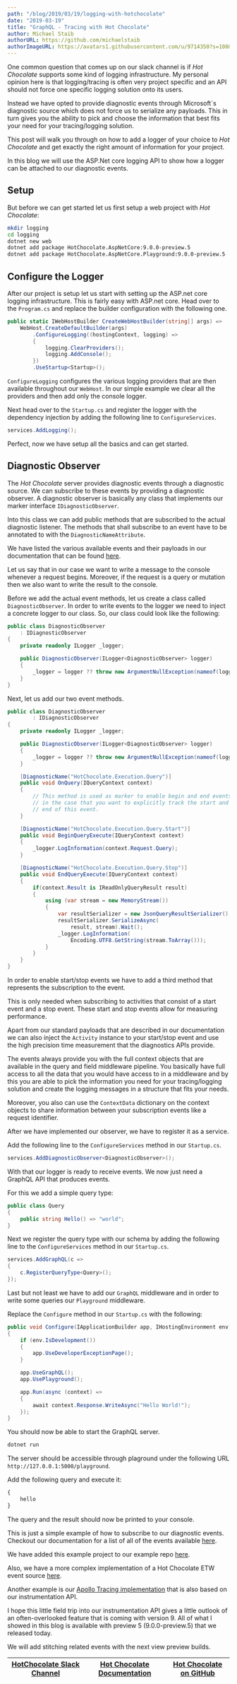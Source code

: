 ```yaml
---
path: "/blog/2019/03/19/logging-with-hotchocolate"
date: "2019-03-19"
title: "GraphQL - Tracing with Hot Chocolate"
author: Michael Staib
authorURL: https://github.com/michaelstaib
authorImageURL: https://avatars1.githubusercontent.com/u/9714350?s=100&v=4
---
```


One common question that comes up on our slack channel is if _Hot Chocolate_ supports some kind of logging infrastructure. My personal opinion here is that logging/tracing is often very project specific and an API should not force one specific logging solution onto its users.

Instead we have opted to provide diagnostic events through Microsoft`s diagnostic source which does not force us to serialize any payloads. This in turn gives you the ability to pick and choose the information that best fits your need for your tracing/logging solution.

This post will walk you through on how to add a logger of your choice to _Hot Chocolate_ and get exactly the right amount of information for your project.

In this blog we will use the ASP.Net core logging API to show how a logger can be attached to our diagnostic events.

## Setup

But before we can get started let us first setup a web project with _Hot Chocolate_:

```bash
mkdir logging
cd logging
dotnet new web
dotnet add package HotChocolate.AspNetCore:9.0.0-preview.5
dotnet add package HotChocolate.AspNetCore.Playground:9.0.0-preview.5
```

## Configure the Logger

After our project is setup let us start with setting up the ASP.net core logging infrastructure. This is fairly easy with ASP.net core. Head over to the `Program.cs` and replace the builder configuration with the following one.

```csharp
public static IWebHostBuilder CreateWebHostBuilder(string[] args) =>
    WebHost.CreateDefaultBuilder(args)
        .ConfigureLogging((hostingContext, logging) =>
        {
            logging.ClearProviders();
            logging.AddConsole();
        })
        .UseStartup<Startup>();
```

`ConfigureLogging` configures the various logging providers that are then available throughout our `WebHost`. In our simple example we clear all the providers and then add only the console logger.

Next head over to the `Startup.cs` and register the logger with the dependency injection by adding the following line to `ConfigureServices`.

```csharp
services.AddLogging();
```

Perfect, now we have setup all the basics and can get started.

## Diagnostic Observer

The _Hot Chocolate_ server provides diagnostic events through a diagnostic source. We can subscribe to these events by providing a diagnostic observer. A diagnostic observer is basically any class that implements our marker interface `IDiagnosticObserver`.

Into this class we can add public methods that are subscribed to the actual diagnostic listener. The methods that shall subscribe to an event have to be annotated to with the `DiagnosticNameAttribute`.

We have listed the various available events and their payloads in our documentation that can be found [here](https://hotchocolate.io/docs/next/instrumentation).

Let us say that in our case we want to write a message to the console whenever a request begins. Moreover, if the request is a query or mutation then we also want to write the result to the console.

Before we add the actual event methods, let us create a class called `DiagnosticObserver`. In order to write events to the logger we need to inject a concrete logger to our class. So, our class could look like the following:

```csharp
public class DiagnosticObserver
    : IDiagnosticObserver
{
    private readonly ILogger _logger;

    public DiagnosticObserver(ILogger<DiagnosticObserver> logger)
    {
        _logger = logger ?? throw new ArgumentNullException(nameof(logger));
    }
}
```

Next, let us add our two event methods.

```csharp
public class DiagnosticObserver
        : IDiagnosticObserver
{
    private readonly ILogger _logger;

    public DiagnosticObserver(ILogger<DiagnosticObserver> logger)
    {
        _logger = logger ?? throw new ArgumentNullException(nameof(logger));
    }

    [DiagnosticName("HotChocolate.Execution.Query")]
    public void OnQuery(IQueryContext context)
    {
        // This method is used as marker to enable begin and end events
        // in the case that you want to explicitly track the start and the
        // end of this event.
    }

    [DiagnosticName("HotChocolate.Execution.Query.Start")]
    public void BeginQueryExecute(IQueryContext context)
    {
        _logger.LogInformation(context.Request.Query);
    }

    [DiagnosticName("HotChocolate.Execution.Query.Stop")]
    public void EndQueryExecute(IQueryContext context)
    {
        if(context.Result is IReadOnlyQueryResult result)
        {
            using (var stream = new MemoryStream())
            {
                var resultSerializer = new JsonQueryResultSerializer();
                resultSerializer.SerializeAsync(
                    result, stream).Wait();
                _logger.LogInformation(
                    Encoding.UTF8.GetString(stream.ToArray()));
            }
        }
    }
}
```

In order to enable start/stop events we have to add a third method that represents the subscription to the event.

This is only needed when subscribing to activities that consist of a start event and a stop event. These start and stop events allow for measuring performance.

Apart from our standard payloads that are described in our documentation we can also inject the `Activity` instance to your start/stop event and use the high precision time measurement that the diagnostics APIs provide.

The events always provide you with the full context objects that are available in the query and field middleware pipeline. You basically have full access to all the data that you would have access to in a middleware and by this you are able to pick the information you need for your tracing/logging solution and create the logging messages in a structure that fits your needs.

Moreover, you also can use the `ContextData` dictionary on the context objects to share information between your subscription events like a request identifier.

After we have implemented our observer, we have to register it as a service.

Add the following line to the `ConfigureServices` method in our `Startup.cs`.

```csharp
services.AddDiagnosticObserver<DiagnosticObserver>();
```

With that our logger is ready to receive events. We now just need a GraphQL API that produces events.

For this we add a simple query type:

```csharp
public class Query
{
    public string Hello() => "world";
}
```

Next we register the query type with our schema by adding the following line to the `ConfigureServices` method in our `Startup.cs`.

```csharp
services.AddGraphQL(c =>
{
    c.RegisterQueryType<Query>();
});
```

Last but not least we have to add our `GraphQL` middleware and in order to write some queries our `Playground` middleware.

Replace the `Configure` method in our `Startup.cs` with the following:

```csharp
public void Configure(IApplicationBuilder app, IHostingEnvironment env)
{
    if (env.IsDevelopment())
    {
        app.UseDeveloperExceptionPage();
    }

    app.UseGraphQL();
    app.UsePlayground();

    app.Run(async (context) =>
    {
        await context.Response.WriteAsync("Hello World!");
    });
}
```

You should now be able to start the GraphQL server.

```bash
dotnet run
```

The server should be accessible through plaground under the following URL `http://127.0.0.1:5000/playground`.

Add the following query and execute it:

```GraphQL
{
    hello
}
```

The query and the result should now be printed to your console.

This is just a simple example of how to subscribe to our diagnostic events. Checkout our documentation for a list of all of the events available [here](https://hotchocolate.io/docs/next/instrumentation).

We have added this example project to our example repo [here](https://github.com/ChilliCream/hotchocolate-examples/tree/master/Instrumentation).

Also, we have a more complex implementation of a Hot Chocolate ETW event source [here](https://github.com/ChilliCream/thor-client/tree/master/src/Clients/HotChocolate).

Another example is our [Apollo Tracing implementation](https://github.com/ChilliCream/hotchocolate/blob/master/src/Core/Core/Execution/Instrumentation/ApolloTracingDiagnosticObserver.cs) that is also based on our instrumentation API.

I hope this little field trip into our instrumentation API gives a little outlook of an often-overlooked feature that is coming with version 9. All of what I showed in this blog is available with preview 5 (9.0.0-preview.5) that we released today.

We will add stitching related events with the next view preview builds.

| [HotChocolate Slack Channel](https://join.slack.com/t/hotchocolategraphql/shared_invite/enQtNTA4NjA0ODYwOTQ0LTBkZjNjZWIzMmNlZjQ5MDQyNDNjMmY3NzYzZjgyYTVmZDU2YjVmNDlhNjNlNTk2ZWRiYzIxMTkwYzA4ODA5Yzg) | [Hot Chocolate Documentation](https://hotchocolate.io) | [Hot Chocolate on GitHub](https://github.com/ChilliCream/hotchocolate) |
| ---------------------------------------------------------------------------------------------------------------------------------------------------------------------------------------------------- | ------------------------------------------------------ | ---------------------------------------------------------------------- |


[hot chocolate]: https://hotchocolate.io
[hot chocolate source code]: https://github.com/ChilliCream/hotchocolate
